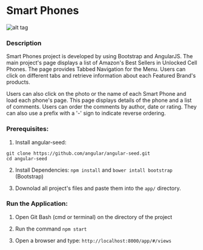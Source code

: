# Smart Phones

![alt tag](https://github.com/skananitos/MEANprojects/blob/master/smart-phones/preview-sample.png)



### Description

Smart Phones project is developed by using Bootstrap and AngularJS. The main project's page displays a list of Amazon's Best Sellers in Unlocked Cell Phones. The page provides Tabbed Navigation for the Menu. Users can click on different tabs and retrieve information about each Featured Brand's products.

Users can also click on the photo or the name of each Smart Phone and load each phone's page. This page displays details of the phone and a list of comments. Users can order the comments by author, date or rating. They can also use a prefix with a '-' sign to indicate reverse ordering.



### Prerequisites:

1. Install angular-seed: 

```
git clone https://github.com/angular/angular-seed.git
cd angular-seed
```

2. Install Dependencies:  `npm install` and `bower intall bootstrap` (Bootstrap)


3. Downolad all project's files and paste them into the `app/` directory.



### Run the Application: 

1. Open Git Bash (cmd or terminal) on the directory of the project


2. Run the command `npm start`


3. Open a browser and type: `http://localhost:8000/app/#/views`
